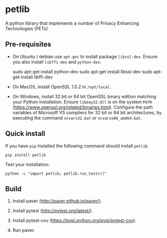 petlib
======

A python library that implements a number of Privacy Enhancing Technologies (PETs)


Pre-requisites
--------------

* On Ubuntu / debian use `apt-get` to install package `libssl-dev`. Ensure you also install `libffi-dev` and `python-dev`.

	sudo apt-get install python-dev
	sudo apt-get install libssl-dev
	sudo apt-get install libffi-dev

* On MacOS, install OpenSSL 1.0.2 in `/opt/local`.

* On Windows, install 32 bit or 64 bit OpenSSL binary edition matching your Python installation. Ensure `libeay32.dll` is on the system `PATH` (https://www.openssl.org/related/binaries.html).
Configure the path variables of Microsoft VS compilers for 32 bit or 64 bit architectures, by executing the command `vcvars32.bat` or `vcvarsx86_amd64.bat`.
 

Quick install
-------------

If you have `pip` installed the following command should install `petlib`

	pip install petlib

Test your installation:

	python -c "import petlib; petlib.run_tests()"


Build
-----

1. Install paver (http://paver.github.io/paver/).

2. Install pytest (http://pytest.org/latest/).

3. Install pytest-cov (https://pypi.python.org/pypi/pytest-cov).

4. Run paver.
